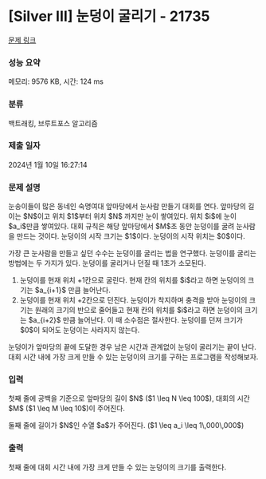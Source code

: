 # [Silver III] 눈덩이 굴리기 - 21735 

[문제 링크](https://www.acmicpc.net/problem/21735) 

### 성능 요약

메모리: 9576 KB, 시간: 124 ms

### 분류

백트래킹, 브루트포스 알고리즘

### 제출 일자

2024년 1월 10일 16:27:14

### 문제 설명

<p>눈송이들이 많은 동네인 숙명여대 앞마당에서 눈사람 만들기 대회를 연다. 앞마당의 길이는 $N$이고 위치 $1$부터 위치 $N$ 까지만 눈이 쌓여있다. 위치 $i$에 눈이 $a_i$만큼 쌓여있다. 대회 규칙은 해당 앞마당에서 $M$초 동안 눈덩이를 굴려 눈사람을 만드는 것이다. 눈덩이의 시작 크기는 $1$이다. 눈덩이의 시작 위치는 $0$이다.</p>

<p>가장 큰 눈사람을 만들고 싶던 수수는 눈덩이를 굴리는 법을 연구했다. 눈덩이를 굴리는 방법에는 두 가지가 있다. 눈덩이를 굴리거나 던질 때 1초가 소모된다.</p>

<ol>
	<li>눈덩이를 현재 위치 +1칸으로 굴린다. 현재 칸의 위치를 $i$라고 하면 눈덩이의 크기는 $a_{i+1}$ 만큼 늘어난다.</li>
	<li>눈덩이를 현재 위치 +2칸으로 던진다. 눈덩이가 착지하며 충격을 받아 눈덩이의 크기는 원래의 크기의 반으로 줄어들고  현재 칸의 위치를 $i$라고 하면 눈덩이의 크기는 $a_{i+2}$ 만큼 늘어난다. 이 때 소수점은 절사한다. 눈덩이를 던져 크기가 $0$이 되어도 눈덩이는 사라지지 않는다.</li>
</ol>

<p>눈덩이가 앞마당의 끝에 도달한 경우 남은 시간과 관계없이 눈덩이 굴리기는 끝이 난다. 대회 시간 내에 가장 크게 만들 수 있는 눈덩이의 크기를 구하는 프로그램을 작성해보자.</p>

### 입력 

 <p>첫째 줄에 공백을 기준으로 앞마당의 길이 $N$ ($1 \leq N \leq 100$), 대회의 시간 $M$ ($1 \leq M \leq 10$)이 주어진다.</p>

<p>둘째 줄에 길이가 $N$인 수열 $a$가 주어진다. ($1 \leq a_i \leq 1\,000\,000$)</p>

### 출력 

 <p>첫째 줄에 대회 시간 내에 가장 크게 만들 수 있는 눈덩이의 크기를 출력한다.</p>

